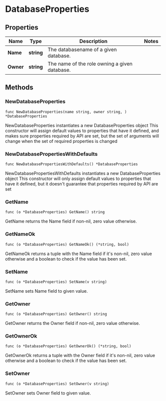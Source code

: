 # DatabaseProperties

## Properties

|Name | Type | Description | Notes|
|------------ | ------------- | ------------- | -------------|
|**Name** | **string** | The databasename of a given database. | |
|**Owner** | **string** | The name of the role owning a given database. | |

## Methods

### NewDatabaseProperties

`func NewDatabaseProperties(name string, owner string, ) *DatabaseProperties`

NewDatabaseProperties instantiates a new DatabaseProperties object
This constructor will assign default values to properties that have it defined,
and makes sure properties required by API are set, but the set of arguments
will change when the set of required properties is changed

### NewDatabasePropertiesWithDefaults

`func NewDatabasePropertiesWithDefaults() *DatabaseProperties`

NewDatabasePropertiesWithDefaults instantiates a new DatabaseProperties object
This constructor will only assign default values to properties that have it defined,
but it doesn't guarantee that properties required by API are set

### GetName

`func (o *DatabaseProperties) GetName() string`

GetName returns the Name field if non-nil, zero value otherwise.

### GetNameOk

`func (o *DatabaseProperties) GetNameOk() (*string, bool)`

GetNameOk returns a tuple with the Name field if it's non-nil, zero value otherwise
and a boolean to check if the value has been set.

### SetName

`func (o *DatabaseProperties) SetName(v string)`

SetName sets Name field to given value.


### GetOwner

`func (o *DatabaseProperties) GetOwner() string`

GetOwner returns the Owner field if non-nil, zero value otherwise.

### GetOwnerOk

`func (o *DatabaseProperties) GetOwnerOk() (*string, bool)`

GetOwnerOk returns a tuple with the Owner field if it's non-nil, zero value otherwise
and a boolean to check if the value has been set.

### SetOwner

`func (o *DatabaseProperties) SetOwner(v string)`

SetOwner sets Owner field to given value.




